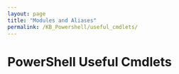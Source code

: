 ```yaml
---
layout: page
title: "Modules and Aliases"
permalink: /KB_Powershell/useful_cmdlets/
---
```

# PowerShell Useful Cmdlets
